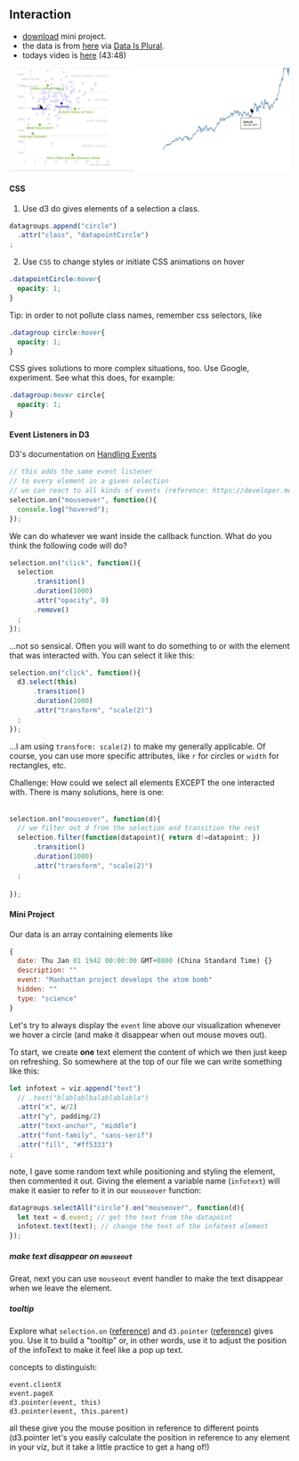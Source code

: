 ## Interaction

- [download](historic-events/historic-events.zip) mini project.
- the data is from [here](https://thebackend.dev/building-monarchs) via [Data Is Plural](https://docs.google.com/spreadsheets/d/1wZhPLMCHKJvwOkP4juclhjFgqIY8fQFMemwKL2c64vk/edit#gid=0).
- todays video is [here](https://drive.google.com/file/d/1-cvN_UDxBr9aQ1wgpF88Qd9Im5H__s4i/view?usp=sharing) (43:48)

![assets/tooltip1.gif](assets/tooltips.gif)

#### CSS

1. Use d3 do gives elements of a selection a class.
  ```javascript
  datagroups.append("circle")
    .attr("class", "datapointCircle")
  ;
  ```
2. Use `CSS` to change styles or initiate CSS animations on hover
  ```css
  .datapointCircle:hover{
    opacity: 1;
  }
  ```

Tip: in order to not pollute class names, remember css selectors, like
```css
.datagroup circle:hover{
  opacity: 1;
}
```
CSS gives solutions to more complex situations, too. Use Google, experiment. See what this does, for example:
```CSS
.datagroup:hover circle{
  opacity: 1;
}
```

#### Event Listeners in D3

D3's documentation on [Handling Events](https://github.com/d3/d3-selection#handling-events)
```javascript
// this adds the same event listener
// to every element in a given selection
// we can react to all kinds of events (reference: https://developer.mozilla.org/en-US/docs/Web/Events#Standard_events)
selection.on("mouseover", function(){
  console.log("hovered");
});
```
We can do whatever we want inside the callback function. What do you think the following code will do?
```javascript
selection.on("click", function(){
  selection
      .transition()
      .duration(1000)
      .attr("opacity", 0)
      .remove()
  ;
});
```
...not so sensical. Often you will want to do something to or with the element that was interacted with. You can select it like this:
```javascript
selection.on("click", function(){
  d3.select(this)
      .transition()
      .duration(1000)
      .attr("transform", "scale(2)")
  ;
});
```
...I am using `transform: scale(2)` to make my generally applicable. Of course, you can use more specific attributes, like `r` for circles or `width` for rectangles, etc.

Challenge: How could we select all elements EXCEPT the one interacted with. There is many solutions, here is one:
```javascript

selection.on("mouseover", function(d){
  // we filter out d from the selection and transition the rest
  selection.filter(function(datapoint){ return d!=datapoint; })
      .transition()
      .duration(1000)
      .attr("transform", "scale(2)")
  ;

});
```

#### Mini Project

Our data is an array containing elements like
```javascript
{
  date: Thu Jan 01 1942 00:00:00 GMT+0800 (China Standard Time) {}
  description: ""
  event: "Manhattan project develops the atom bomb"
  hidden: ""
  type: "science"
}
```
Let's try to always display the `event` line above our visualization whenever we hover a circle (and make it disappear when out mouse moves out).

To start, we create **one** text element the content of which we then just keep on refreshing. So somewhere at the top of our file we can write something like this:
```javascript
let infotext = viz.append("text")
  // .text("blablablbalablablabla")
  .attr("x", w/2)
  .attr("y", padding/2)
  .attr("text-anchor", "middle")
  .attr("font-family", "sans-serif")
  .attr("fill", "#ff5333")
;
```
note, I gave some random text while positioning and styling the element, then commented it out. Giving the element a variable name (`infotext`) will make it easier to refer to it in our `mouseover` function:
```javascript
datagroups.selectAll("circle").on("mouseover", function(d){
  let text = d.event; // get the text from the datapoint
  infotext.text(text); // change the text of the infotext element
});
```
##### make text disappear on `mouseout`
Great, next you can use `mouseout` event handler to make the text disappear when we leave the element.

##### tooltip

Explore what `selection.on` ([reference](https://github.com/d3/d3-selection#selection_on)) and `d3.pointer` ([reference](https://github.com/d3/d3-selection#pointer)) gives you. Use it to build a "tooltip" or, in other words, use it to adjust the position of the infoText to make it feel like a pop up text.

concepts to distinguish:
```
event.clientX
event.pageX
d3.pointer(event, this)
d3.pointer(event, this.parent)
```
all these give you the mouse position in reference to different points (d3.pointer let's you easily calculate the position in reference to any element in your viz, but it take a little practice to get a hang of!)
